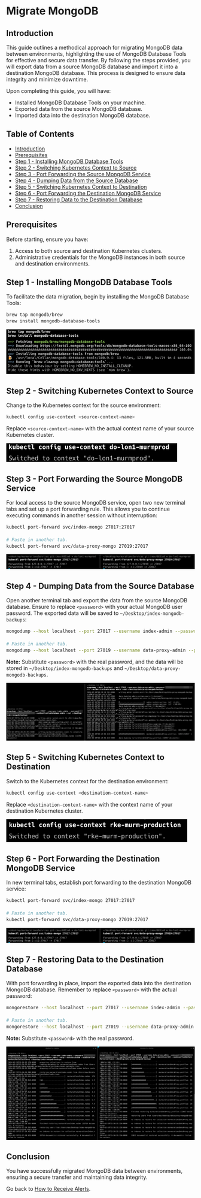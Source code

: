 # Migrate MongoDB

## Introduction

This guide outlines a methodical approach for migrating MongoDB data between environments, highlighting the use of MongoDB Database Tools for effective and secure data transfer. By following the steps provided, you will export data from a source MongoDB database and import it into a destination MongoDB database. This process is designed to ensure data integrity and minimize downtime.

Upon completing this guide, you will have:

- Installed MongoDB Database Tools on your machine.
- Exported data from the source MongoDB database.
- Imported data into the destination MongoDB database.

## Table of Contents

- [Introduction](#introduction)
- [Prerequisites](#prerequisites)
- [Step 1 - Installing MongoDB Database Tools](#step-1---installing-mongodb-database-tools)
- [Step 2 - Switching Kubernetes Context to Source](#step-2---switching-kubernetes-context-to-source)
- [Step 3 - Port Forwarding the Source MongoDB Service](#step-3---port-forwarding-the-source-mongodb-service)
- [Step 4 - Dumping Data from the Source Database](#step-4---dumping-data-from-the-source-database)
- [Step 5 - Switching Kubernetes Context to Destination](#step-5---switching-kubernetes-context-to-destination)
- [Step 6 - Port Forwarding the Destination MongoDB Service](#step-6---port-forwarding-the-destination-mongodb-service)
- [Step 7 - Restoring Data to the Destination Database](#step-7---restoring-data-to-the-destination-database)
- [Conclusion](#conclusion)

## Prerequisites

Before starting, ensure you have:

1. Access to both source and destination Kubernetes clusters.
2. Administrative credentials for the MongoDB instances in both source and destination environments.

## Step 1 - Installing MongoDB Database Tools

To facilitate the data migration, begin by installing the MongoDB Database Tools:

```bash
brew tap mongodb/brew
brew install mongodb-database-tools
```

![Installing MongoDB Database Tools](./assets/images/mongodb-install-db-tools.png)

## Step 2 - Switching Kubernetes Context to Source

Change to the Kubernetes context for the source environment:

```bash
kubectl config use-context <source-context-name>
```

Replace `<source-context-name>` with the actual context name of your source Kubernetes cluster.

![Switching Kubernetes Context to Source](./assets/images/k8s-switch-context-to-source.png)

## Step 3 - Port Forwarding the Source MongoDB Service

For local access to the source MongoDB service, open two new terminal tabs and set up a port forwarding rule. This allows you to continue executing commands in another session without interruption:

```bash
kubectl port-forward svc/index-mongo 27017:27017

# Paste in another tab.
kubectl port-forward svc/data-proxy-mongo 27019:27017
```

![k8s Port Forward Source DB](./assets/images/k8s-port-forward-db.png)

## Step 4 - Dumping Data from the Source Database

Open another terminal tab and export the data from the source MongoDB database. Ensure to replace `<password>` with your actual MongoDB user password. The exported data will be saved to `~/Desktop/index-mongodb-backups`:

```bash
mongodump --host localhost --port 27017 --username index-admin --password <password> --authenticationDatabase admin --out ~/Desktop/index-mongodb-backups

# Paste in another tab.
mongodump --host localhost --port 27019 --username data-proxy-admin --password <password> --authenticationDatabase admin --out ~/Desktop/data-proxy-mongodb-backups
```

**Note:** Substitute `<password>` with the real password, and the data will be stored in `~/Desktop/index-mongodb-backups` and `~/Desktop/data-proxy-mongodb-backups`.

![Dump Data from the Source](./assets/images/mongodb-dump-data.png)

## Step 5 - Switching Kubernetes Context to Destination

Switch to the Kubernetes context for the destination environment:

```bash
kubectl config use-context <destination-context-name>
```

Replace `<destination-context-name>` with the context name of your destination Kubernetes cluster.

![k8s Switch context to Destination](./assets/images/k8s-switch-context-to-dest.png)

## Step 6 - Port Forwarding the Destination MongoDB Service

In new terminal tabs, establish port forwarding to the destination MongoDB service:

```bash
kubectl port-forward svc/index-mongo 27017:27017

# Paste in another tab.
kubectl port-forward svc/data-proxy-mongo 27019:27017
```

![k8s Port Forward Source DB](./assets/images/k8s-port-forward-db.png)

## Step 7 - Restoring Data to the Destination Database

With port forwarding in place, import the exported data into the destination MongoDB database. Remember to replace `<password>` with the actual password:

```bash
mongorestore --host localhost --port 27017 --username index-admin --password <password> --authenticationDatabase admin --drop --batchSize=500 --numInsertionWorkersPerCollection=1 ~/Desktop/index-mongodb-backups

# Paste in another tab.
mongorestore --host localhost --port 27019 --username data-proxy-admin --password <password> --authenticationDatabase admin --drop --batchSize=500 --numInsertionWorkersPerCollection=1 ~/Desktop/data-proxy-mongodb-backups
```

**Note:** Substitute `<password>` with the real password.

![MongoDB Restore Data](./assets/images/mongodb-restore-data.png)

## Conclusion

You have successfully migrated MongoDB data between environments, ensuring a secure transfer and maintaining data integrity.

Go back to [How to Receive Alerts](./how-to-receive-alerts.md).
